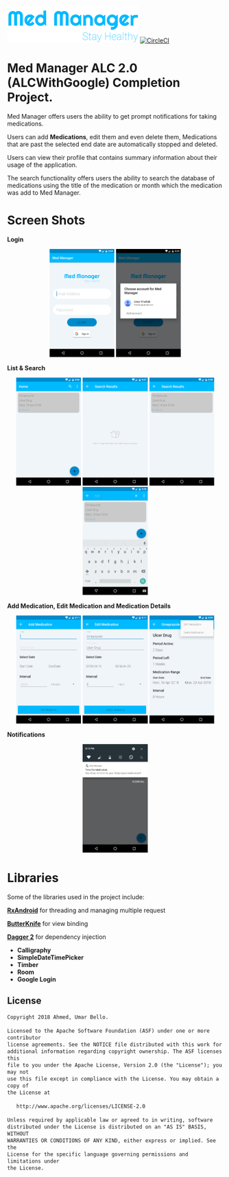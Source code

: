 ![Med Manager](https://github.com/aumarbello/Med-Manager/blob/initial-release/art/banner.png) [![CircleCI](https://circleci.com/gh/aumarbello/Med-Manager.svg?style=svg)](https://circleci.com/gh/aumarbello/Med-Manager)

# Med Manager ALC 2.0 (ALCWithGoogle) Completion Project.

Med Manager offers users the ability to get prompt notifications for taking medications.

Users can add **Medications**, edit them and even delete them, Medications 
that are past the selected end date are automatically stopped and deleted.
 
Users can view their profile that contains summary information about their usage of the
application.

The search functionality offers users the ability to search the database of medications
using the title of the medication or month which the medication was add
to Med Manager.

# Screen Shots
**Login**
<p align="center">

<img src="https://github.com/aumarbello/Med-Manager/blob/initial-release/art/Login.png" width="30%">
<img src="https://github.com/aumarbello/Med-Manager/blob/initial-release/art/Google_Login.png" width="30%">

</p>

**List & Search**
<p align="center">

<img src="https://github.com/aumarbello/Med-Manager/blob/initial-release/art/MedicationList.png" width="30%">
<img src="https://github.com/aumarbello/Med-Manager/blob/initial-release/art/Empty_Search.png" width="30%">
<img src="https://github.com/aumarbello/Med-Manager/blob/initial-release/art/Positive_Search.png" width="30%">
<img src="https://github.com/aumarbello/Med-Manager/blob/initial-release/art/SearchMonth.png" width="30%">

</p>

**Add Medication, Edit Medication and Medication Details**
<p align="center">

<img src="https://github.com/aumarbello/Med-Manager/blob/initial-release/art/Add_Medication.png" width="30%">
<img src="https://github.com/aumarbello/Med-Manager/blob/initial-release/art/Edit_Medication.png" width="30%">
<img src="https://github.com/aumarbello/Med-Manager/blob/initial-release/art/Medication_Details.png" width="30%">

</p>

**Notifications**
<p align="center">

<img src="https://github.com/aumarbello/Med-Manager/blob/initial-release/art/Notification.png" width="30%">

</p>

# Libraries

Some of the libraries used in the project include:

[**RxAndroid**](https://github.com/ReactiveX/RxAndroid) for threading and managing multiple request

[**ButterKnife**](https://github.com/JakeWharton/butterknife) for view binding

[**Dagger 2**](https://github.com/google/dagger) for dependency injection

- **Calligraphy**
- **SimpleDateTimePicker**
- **Timber**
- **Room**
- **Google Login**

## License

```
Copyright 2018 Ahmed, Umar Bello.

Licensed to the Apache Software Foundation (ASF) under one or more contributor
license agreements. See the NOTICE file distributed with this work for
additional information regarding copyright ownership. The ASF licenses this
file to you under the Apache License, Version 2.0 (the "License"); you may not
use this file except in compliance with the License. You may obtain a copy of
the License at

   http://www.apache.org/licenses/LICENSE-2.0

Unless required by applicable law or agreed to in writing, software
distributed under the License is distributed on an "AS IS" BASIS, WITHOUT
WARRANTIES OR CONDITIONS OF ANY KIND, either express or implied. See the
License for the specific language governing permissions and limitations under
the License.
```
